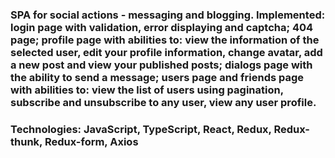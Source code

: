 ### SPA for social actions - messaging and blogging. Implemented: login page with validation, error displaying and captcha; 404 page; profile page with abilities to: view the information of the selected user, edit your profile information, change avatar, add a new post and view your published posts; dialogs page with the ability to send a message; users page and friends page with abilities to: view the list of users using pagination, subscribe and unsubscribe to any user, view any user profile.
### Technologies: JavaScript, TypeScript, React, Redux, Redux-thunk, Redux-form, Axios